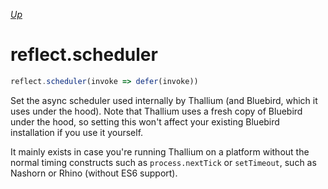 *[Up](../reflection.md)*

# reflect.scheduler

```js
reflect.scheduler(invoke => defer(invoke))
```

Set the async scheduler used internally by Thallium (and Bluebird, which it uses under the hood). Note that Thallium uses a fresh copy of Bluebird under the hood, so setting this won't affect your existing Bluebird installation if you use it yourself.

It mainly exists in case you're running Thallium on a platform without the normal timing constructs such as `process.nextTick` or `setTimeout`, such as Nashorn or Rhino (without ES6 support).
